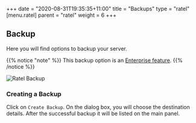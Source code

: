 +++
date = "2020-08-31T19:35:35+11:00"
title = "Backups"
type = "ratel"
[menu.ratel]
    parent = "ratel"
    weight = 6
+++

## Backup

Here you will find options to backup your server. 

{{% notice "note" %}}
This backup option is an [Enterprise feature](/enterprise-features/binary-backups/).
{{% /notice %}}

![Ratel Backup](/images/ratel/ratel_backup.png)

### Creating a Backup

Click on `Create Backup`. On the dialog box, you will choose the destination details. After the successful backup it will be listed on the main panel.